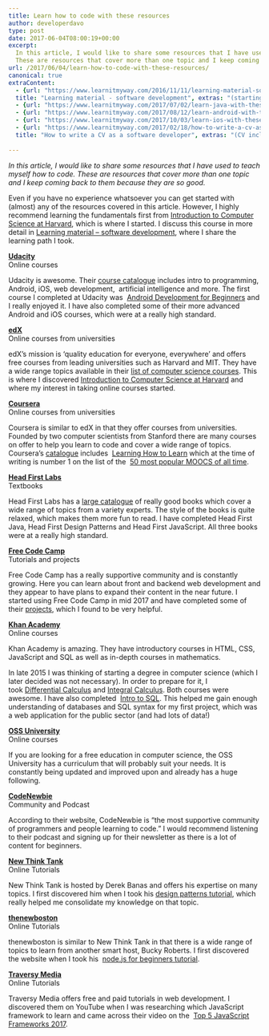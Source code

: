 ```yaml
---
title: Learn how to code with these resources
author: developerdavo
type: post
date: 2017-06-04T08:00:19+00:00
excerpt: 
  In this article, I would like to share some resources that I have used to teach myself how to code. 
  These are resources that cover more than one topic and I keep coming back to them because they are so good.
url: /2017/06/04/learn-how-to-code-with-these-resources/
canonical: true
extraContent:
  - {url: "https://www.learnitmyway.com/2016/11/11/learning-material-software-development/", 
  title: "Learning material - software development", extras: "(starting with Intro to CS)"}
  - {url: "https://www.learnitmyway.com/2017/07/02/learn-java-with-these-resources/", title: "Learn Java with these resources"}
  - {url: "https://www.learnitmyway.com/2017/08/12/learn-android-with-these-resources/", title: "Learn Android with these resources"}
  - {url: "https://www.learnitmyway.com/2017/10/03/learn-ios-with-these-resources/", title: "Learn iOS with these resources"}
  - {url: "https://www.learnitmyway.com/2017/02/18/how-to-write-a-cv-as-a-software-developer/", 
  title: "How to write a CV as a software developer", extras: "(CV included)"}
  
---
```


_In this article, I would like to share some resources that I have used to teach myself how to code.
These are resources that cover more than one topic and I keep coming back to them because they are so good._

<!--more-->

Even if you have no experience whatsoever you can get started with (almost) any of the resources covered in this
article. However, I highly recommend learning the fundamentals first from <a href="https://cs50.harvard.edu/" 
target="_blank" rel="noopener">Introduction to Computer Science at Harvard</a>,
which is where I started. I discuss this course in more detail in
<a href="https://www.learnitmyway.com/2016/11/11/learning-material-software-development/" target="_blank" 
rel="noopener">Learning material &#8211; software development</a>, where I share the learning path I took.

**<a href="https://www.udacity.com/" target="_blank" rel="noopener">Udacity</a>**  
Online courses

Udacity is awesome. Their <a href="https://www.udacity.com/courses/all" target="_blank" 
rel="noopener">course catalogue</a> includes intro to programming, Android, iOS, web development, 
artificial intelligence and more. The first course I completed at Udacity was 
<a href="https://www.udacity.com/course/android-development-for-beginners--ud837" target="_blank" 
rel="noopener">Android Development for Beginners</a>
and I really enjoyed it. I have also completed some of their more advanced Android and iOS courses,
which were at a really high standard.

**<a href="https://www.edx.org/" target="_blank" rel="noopener">edX</a>**  
Online courses from universities

edX&#8217;s mission is &#8216;quality education for everyone, everywhere&#8217; and offers free courses from
leading universities such as Harvard and MIT. They have a wide range topics available in their
<a href="https://www.edx.org/course/?course=all&subject=Computer%20Science" target="_blank" 
rel="noopener">list of computer science courses</a>.
This is where I discovered <a href="https://cs50.harvard.edu/" target="_blank" 
rel="noopener">Introduction to Computer Science at Harvard</a>
and where my interest in taking online courses started.

**<a href="https://www.coursera.org/" target="_blank" rel="noopener">Coursera</a>**  
Online courses from universities

Coursera is similar to edX in that they offer courses from universities.
Founded by two computer scientists from Stanford there are many courses on offer to help you learn to code
and cover a wide range of topics. Coursera&#8217;s <a href="https://www.coursera.org/browse?languages=en" 
target="_blank" rel="noopener">catalogue</a> includes 
<a href="https://www.coursera.org/learn/learning-how-to-learn" target="_blank" 
rel="noopener">Learning How to Learn</a>
which at the time of writing is number 1 on the list of the 
<a href="http://www.onlinecoursereport.com/the-50-most-popular-moocs-of-all-time/" target="_blank" 
rel="noopener">50 most popular MOOCS of all time</a>.

**<a href="http://www.headfirstlabs.com/" target="_blank" rel="noopener">Head First Labs</a>**  
Textbooks

Head First Labs has a <a href="https://www.safaribooksonline.com/library/publisher/oreilly-media-inc/" target="_blank" 
rel="noopener">large catalogue</a> of really good books
which cover a wide range of topics from a variety experts.
The style of the books is quite relaxed,
which makes them more fun to read. I have completed Head First Java, Head First Design Patterns and
Head First JavaScript. All three books were at a really high standard.

**<a href="https://www.freecodecamp.org" target="_blank" rel="noopener">Free Code Camp</a>**  
Tutorials and projects

Free Code Camp has a really supportive community and is constantly growing.
Here you can learn about front and backend web development and they appear to have plans to expand their content
in the near future. I started using Free Code Camp in mid 2017 and have completed some of their
<a href="https://www.freecodecamp.org/developerdavo" target="_blank" rel="noopener">projects</a>,
which I found to be very helpful.

**<a href="https://www.khanacademy.org/" target="_blank" rel="noopener">Khan Academy</a>**  
Online courses

Khan Academy is amazing.
They have introductory courses in HTML, CSS, JavaScript and SQL as well as in-depth courses in mathematics.

In late 2015 I was thinking of starting a degree in computer science (which I later decided was not necessary).
In order to prepare for it, I took <a href="https://www.khanacademy.org/math/differential-calculus" target="_blank" 
rel="noopener">Differential Calculus</a> and
<a href="https://www.khanacademy.org/math/integral-calculus" target="_blank" 
rel="noopener">Integral Calculus</a>. Both courses were awesome.
I have also completed 
<a href="https://www.khanacademy.org/computing/computer-programming/sql" target="_blank" 
rel="noopener">Intro to SQL</a>.
This helped me gain enough understanding of databases and SQL syntax for my first project,
which was a web application for the public sector (and had lots of data!)

**<a href="https://github.com/open-source-society/computer-science" target="_blank" rel="noopener">OSS University</a>**  
Online courses

If you are looking for a free education in computer science,
the OSS University has a curriculum that will probably suit your needs.
It is constantly being updated and improved upon and already has a huge following.

**<a href="https://www.codenewbie.org/" target="_blank" rel="noopener">CodeNewbie</a>**  
Community and Podcast

According to their website,
CodeNewbie is &#8220;the most supportive community of programmers and people learning to code.&#8221;
I would recommend listening to their podcast and signing up for their newsletter
as there is a lot of content for beginners.

**<a href="http://www.newthinktank.com/" target="_blank" rel="noopener">New Think Tank</a>**  
Online Tutorials

New Think Tank is hosted by Derek Banas and offers his expertise on many topics.
I first discovered him when I took his
<a href="http://www.newthinktank.com/videos/design-patterns-tutorial/" target="_blank" 
rel="noopener">design patterns tutorial</a>,
which really helped me consolidate my knowledge on that topic.

**<a href="https://thenewboston.com/" target="_blank" rel="noopener">thenewboston</a>**  
Online Tutorials

thenewboston is similar to New Think Tank in that there is a wide range of topics to learn from another smart host,
Bucky Roberts. I first discovered the website when I took his 
<a href="https://thenewboston.com/videos.php?cat=355" target="_blank" rel="noopener">node.js for beginners tutorial</a>.

**<a href="http://www.traversymedia.com/" target="_blank" rel="noopener">Traversy Media</a>**  
Online Tutorials

Traversy Media offers free and paid tutorials in web development.
I discovered them on YouTube when I was researching which JavaScript framework to learn
and came across their video on the  <a href="https://www.youtube.com/watch?v=_vL8s5ayuFk" target="_blank" 
rel="noopener">Top 5 JavaScript Frameworks 2017</a>.
